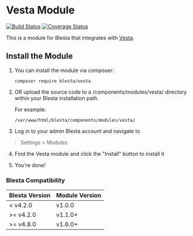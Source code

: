 # Vesta Module

[![Build Status](https://travis-ci.org/blesta/module-vesta.svg?branch=master)](https://travis-ci.org/blesta/module-vesta) [![Coverage Status](https://coveralls.io/repos/github/blesta/module-vesta/badge.svg?branch=master)](https://coveralls.io/github/blesta/module-vesta?branch=master)

This is a module for Blesta that integrates with [Vesta](https://vestacp.com/).

## Install the Module

1. You can install the module via composer:

    ```
    composer require blesta/vesta
    ```

2. OR upload the source code to a /components/modules/vesta/ directory within
your Blesta installation path.

    For example:

    ```
    /var/www/html/blesta/components/modules/vesta/
    ```

3. Log in to your admin Blesta account and navigate to
> Settings > Modules

4. Find the Vesta module and click the "Install" button to install it

5. You're done!

### Blesta Compatibility

|Blesta Version|Module Version|
|--------------|--------------|
|< v4.2.0|v1.0.0|
|>= v4.2.0|v1.1.0+|
|>= v4.8.0|v1.6.0+|
